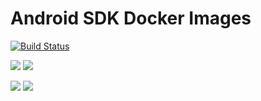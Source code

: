 # Android SDK Docker Images

[![Build Status](https://api.cirrus-ci.com/github/cirruslabs/docker-images-android.svg)](https://cirrus-ci.com/github/cirruslabs/docker-images-android)
 
[![](https://images.microbadger.com/badges/version/cirrusci/android-sdk:tools.svg)](https://microbadger.com/images/cirrusci/android-sdk:tools) [![](https://images.microbadger.com/badges/image/cirrusci/android-sdk:tools.svg)](https://microbadger.com/images/cirrusci/android-sdk:tools)

[![](https://images.microbadger.com/badges/version/cirrusci/android-sdk:29.svg)](https://microbadger.com/images/cirrusci/android-sdk:29) [![](https://images.microbadger.com/badges/image/cirrusci/android-sdk:29.svg)](https://microbadger.com/images/cirrusci/android-sdk:29)
 
